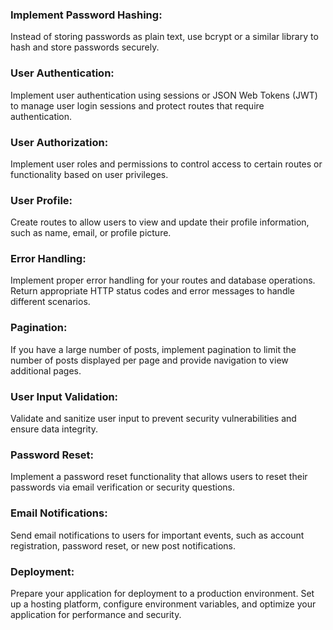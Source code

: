 ### Implement Password Hashing:

Instead of storing passwords as plain text, use bcrypt or a similar library to hash and store passwords securely.

### User Authentication:

Implement user authentication using sessions or JSON Web Tokens (JWT) to manage user login sessions and protect routes that require authentication.

### User Authorization:

Implement user roles and permissions to control access to certain routes or functionality based on user privileges.

### User Profile:

Create routes to allow users to view and update their profile information, such as name, email, or profile picture.

### Error Handling:

Implement proper error handling for your routes and database operations. Return appropriate HTTP status codes and error messages to handle different scenarios.

### Pagination:

If you have a large number of posts, implement pagination to limit the number of posts displayed per page and provide navigation to view additional pages.

### User Input Validation:

Validate and sanitize user input to prevent security vulnerabilities and ensure data integrity.

### Password Reset:

Implement a password reset functionality that allows users to reset their passwords via email verification or security questions.

### Email Notifications:

Send email notifications to users for important events, such as account registration, password reset, or new post notifications.

### Deployment:

Prepare your application for deployment to a production environment. Set up a hosting platform, configure environment variables, and optimize your application for performance and security.
